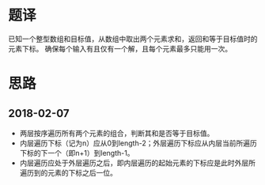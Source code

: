 # 题译
已知一个整型数组和目标值，从数组中取出两个元素求和，返回和等于目标值时的元素下标。
确保每个输入有且仅有一个解，且每个元素最多只能用一次。

# 思路
## 2018-02-07
- 两层按序遍历所有两个元素的组合，判断其和是否等于目标值。
- 内层遍历下标（记为n）应从0到length-2；外层遍历下标应从内层当前所遍历下标的下一个（即n+1）到length-1。
- 内层遍历应处于外层遍历之后，即内层遍历的起始元素的下标应是此时外层所遍历到的元素的下标之后一位。
